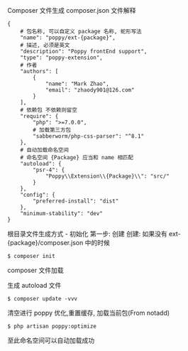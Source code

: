 Composer 文件生成
composer.json 文件解释
```
{
    # 包名称, 可以自定义 package 名称, 蛇形写法
	"name": "poppy/ext-{package}",
    # 描述, 必须是英文
	"description": "Poppy frontEnd support",
	"type": "poppy-extension",
    # 作者
	"authors": [
		{
			"name": "Mark Zhao",
			"email": "zhaody901@126.com"
		}
	],
    # 依赖包 不依赖则留空
	"require": {
		"php": ">=7.0.0",
        # 加载第三方包
		"sabberworm/php-css-parser": "^8.1"
	},
    # 自动加载命名空间
    # 命名空间 {Package} 应当和 name 相匹配
	"autoload": {
		"psr-4": {
			"Poppy\\Extension\\{Package}\\": "src/"
		}
	},
	"config": {
		"preferred-install": "dist"
	},
	"minimum-stability": "dev"
}
```
根目录文件生成方式 - 初始化
第一步: 创建
创建: 如果没有 ext-{package}/composer.json 中的时候
```
$ composer init
```
composer 文件加载

生成 autoload 文件
```
$ composer update -vvv
```

清空进行 poppy 优化,重置缓存, 加载当前包(From notadd)
```
$ php artisan poppy:optimize
```
至此命名空间可以自动加载成功